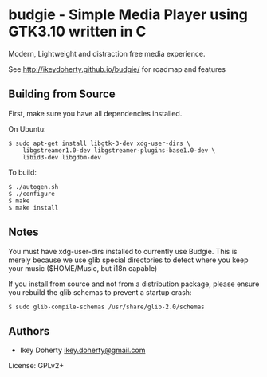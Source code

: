 budgie - Simple Media Player using GTK3.10 written in C
=======================================================

Modern, Lightweight and distraction free media experience.

See http://ikeydoherty.github.io/budgie/ for roadmap and features

Building from Source
--------------------

First, make sure you have all dependencies installed.

On Ubuntu:

    $ sudo apt-get install libgtk-3-dev xdg-user-dirs \
        libgstreamer1.0-dev libgstreamer-plugins-base1.0-dev \
        libid3-dev libgdbm-dev

To build:

    $ ./autogen.sh
    $ ./configure
    $ make
    $ make install

Notes
-----

You must have xdg-user-dirs installed to currently use Budgie.
This is merely because we use glib special directories to detect
where you keep your music ($HOME/Music, but i18n capable)

If you install from source and not from a distribution package, please
ensure you rebuild the glib schemas to prevent a startup crash:

    $ sudo glib-compile-schemas /usr/share/glib-2.0/schemas


Authors
-------
 * Ikey Doherty <ikey.doherty@gmail.com>

License: GPLv2+
